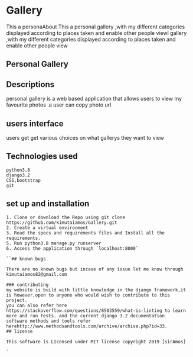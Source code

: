# Gallery
This a personaAbout This a personal gallery ,with my different categories displayed according to places taken and enable other people viewl gallery ,with my different categories displayed according to places taken and enable other people view
## Personal Gallery

## Descriptions

personal gallery is a web based application that allows users to view my favourite photos .a user can copy photo url
## users interface
users get get various choices on what gallerys they want to view
## Technologies used

```
python3.8
django3.2
CSS,bootstrap
git
```
## set up and installation
```
1. Clone or download the Repo using git clone https://github.com/kimutaiamos/Gallery.git
2. Create a virtual environment
3. Read the specs and requirements files and Install all the requirements.  
5. Run python3.8 manage.py runserver
6. Access the application through `localhost:8000`

``## known bugs

There are no known bugs but incase of any issue let me know through kimutaiamos82@gmail.com

### contributing
my website is build with little knowledge in the django framework,it is however,open to anyone who would wish to contribute to this project.
you can also refer here https://stackoverflow.com/questions/8503559/what-is-linting to learn more and run tests. and the current django 3.2 documentation
software methods and tools refer herehttp://www.methodsandtools.com/archive/archive.php?id=33.
## license

This software is LIcensed under MIT license copyright 2019 [sirAmos]

`


